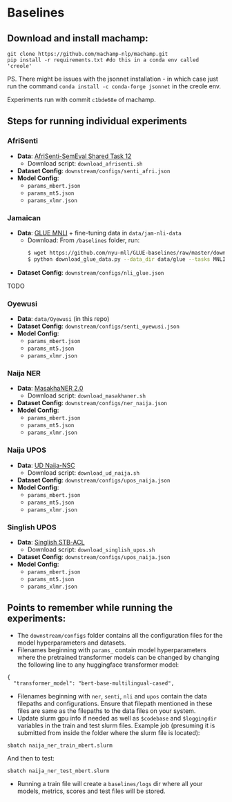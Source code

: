 # Baselines



## Download and install machamp:

```
git clone https://github.com/machamp-nlp/machamp.git
pip install -r requirements.txt #do this in a conda env called 'creole'
```
PS. There might be issues with the jsonnet installation - in which case just run the command `conda install -c conda-forge jsonnet` in the creole env.

Experiments run with commit `c1bde68e` of machamp.

## Steps for running individual experiments

### AfriSenti

- **Data**: [AfriSenti-SemEval Shared Task 12](https://github.com/afrisenti-semeval/afrisent-semeval-2023)
  - Download script: `download_afrisenti.sh`
- **Dataset Config**: `downstream/configs/senti_afri.json`
- **Model Config**:
  - `params_mbert.json`
  - `params_mt5.json`
  - `params_xlmr.json`

### Jamaican

- **Data**: [GLUE MNLI](https://github.com/nyu-mll/GLUE-baselines) + fine-tuning data in `data/jam-nli-data`
  - Download: From `/baselines` folder, run:
    ```bash
    $ wget https://github.com/nyu-mll/GLUE-baselines/raw/master/download_glue_data.py
    $ python download_glue_data.py --data_dir data/glue --tasks MNLI
    ```
- **Dataset Config**: `downstream/configs/nli_glue.json`

TODO

### Oyewusi

- **Data**: `data/Oyewusi` (in this repo)
- **Dataset Config**: `downstream/configs/senti_oyewusi.json`
- **Model Config**:
  - `params_mbert.json`
  - `params_mt5.json`
  - `params_xlmr.json`

### Naija NER

- **Data**: [MasakhaNER 2.0](https://github.com/masakhane-io/masakhane-ner/tree/main/MasakhaNER2.0/data/pcm/)
  - Download script: `download_masakhaner.sh`
- **Dataset Config**: `downstream/configs/ner_naija.json`
- **Model Config**:
  - `params_mbert.json`
  - `params_mt5.json`
  - `params_xlmr.json`

### Naija UPOS

- **Data**: [UD Naija-NSC](https://github.com/UniversalDependencies/UD_Naija-NSC)
  - Download script: `download_ud_naija.sh`
- **Dataset Config**: `downstream/configs/upos_naija.json`
- **Model Config**:
  - `params_mbert.json`
  - `params_mt5.json`
  - `params_xlmr.json`

### Singlish UPOS

- **Data**: [Singlish STB-ACL](https://github.com/wanghm92/Sing_Par/tree/master/ACL17_dataset/treebank/gold_pos)
  - Download script: `download_singlish_upos.sh`
- **Dataset Config**: `downstream/configs/upos_naija.json`
- **Model Config**:
  - `params_mbert.json`
  - `params_mt5.json`
  - `params_xlmr.json`




## Points to remember while running the experiments:
- The `downstream/configs` folder contains all the configuration files for the model hyperparameters and datasets.
- Filenames beginning with `params_` contain model hyperparameters where the pretrained transformer models can be changed by changing the following line to any huggingface transformer model:
```
{
  "transformer_model": "bert-base-multilingual-cased",
```
- Filenames beginning with `ner`, `senti`, `nli` and `upos` contain the data filepaths and configurations. Ensure that filepath mentioned in these files are same as the filepaths to the data files on your system.
- Update slurm gpu info if needed as well as `$codebase` and `$loggingdir` variables in the train and test slurm files. Example job (presuming it is submitted from inside the folder where the slurm file is located):
```
sbatch naija_ner_train_mbert.slurm
```
And then to test:
```
sbatch naija_ner_test_mbert.slurm
```
- Running a train file will create a `baselines/logs` dir where all your models, metrics, scores and test files will be stored.
